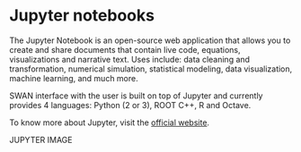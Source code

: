 # Jupyter notebooks

The Jupyter Notebook is an open-source web application that allows you to create and share documents that contain live code, 
equations, visualizations and narrative text. Uses include: data cleaning and transformation, numerical simulation, 
statistical modeling, data visualization, machine learning, and much more.

SWAN interface with the user is built on top of Jupyter and currently provides 4 languages: Python (2 or 3), ROOT C++, R and Octave.

To know more about Jupyter, visit the [official website](https://jupyter.org).

JUPYTER IMAGE